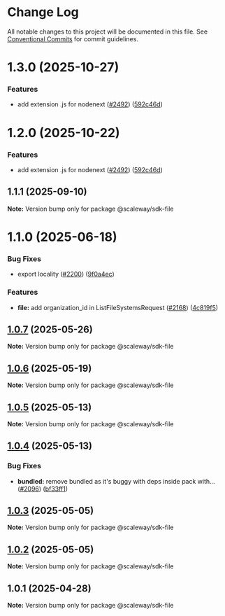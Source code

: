# Change Log

All notable changes to this project will be documented in this file.
See [Conventional Commits](https://conventionalcommits.org) for commit guidelines.

# 1.3.0 (2025-10-27)

### Features

- add extension .js for nodenext ([#2492](https://github.com/scaleway/scaleway-sdk-js/issues/2492)) ([592c46d](https://github.com/scaleway/scaleway-sdk-js/commit/592c46df916c5b8b35f26c13b626eee797970f5d))

# 1.2.0 (2025-10-22)

### Features

- add extension .js for nodenext ([#2492](https://github.com/scaleway/scaleway-sdk-js/issues/2492)) ([592c46d](https://github.com/scaleway/scaleway-sdk-js/commit/592c46df916c5b8b35f26c13b626eee797970f5d))

## 1.1.1 (2025-09-10)

**Note:** Version bump only for package @scaleway/sdk-file

# 1.1.0 (2025-06-18)

### Bug Fixes

- export locality ([#2200](https://github.com/scaleway/scaleway-sdk-js/issues/2200)) ([9f0a4ec](https://github.com/scaleway/scaleway-sdk-js/commit/9f0a4ec19e377cd90c5829604467c09a2088a38c))

### Features

- **file:** add organization_id in ListFileSystemsRequest ([#2168](https://github.com/scaleway/scaleway-sdk-js/issues/2168)) ([4c819f5](https://github.com/scaleway/scaleway-sdk-js/commit/4c819f50911c05a8a95a57e796c77159abdaa05b))

## [1.0.7](https://github.com/scaleway/scaleway-sdk-js/compare/@scaleway/sdk-file@1.0.6...@scaleway/sdk-file@1.0.7) (2025-05-26)

**Note:** Version bump only for package @scaleway/sdk-file

## [1.0.6](https://github.com/scaleway/scaleway-sdk-js/compare/@scaleway/sdk-file@1.0.5...@scaleway/sdk-file@1.0.6) (2025-05-19)

**Note:** Version bump only for package @scaleway/sdk-file

## [1.0.5](https://github.com/scaleway/scaleway-sdk-js/compare/@scaleway/sdk-file@1.0.4...@scaleway/sdk-file@1.0.5) (2025-05-13)

**Note:** Version bump only for package @scaleway/sdk-file

## [1.0.4](https://github.com/scaleway/scaleway-sdk-js/compare/@scaleway/sdk-file@1.0.1...@scaleway/sdk-file@1.0.4) (2025-05-13)

### Bug Fixes

- **bundled:** remove bundled as it's buggy with deps inside pack with… ([#2096](https://github.com/scaleway/scaleway-sdk-js/issues/2096)) ([bf33ff1](https://github.com/scaleway/scaleway-sdk-js/commit/bf33ff1f9cdd951add94817dac27239c86ef5437))

## [1.0.3](https://github.com/scaleway/scaleway-sdk-js/compare/@scaleway/sdk-file@1.0.1...@scaleway/sdk-file@1.0.3) (2025-05-05)

**Note:** Version bump only for package @scaleway/sdk-file

## [1.0.2](https://github.com/scaleway/scaleway-sdk-js/compare/@scaleway/sdk-file@1.0.1...@scaleway/sdk-file@1.0.2) (2025-05-05)

**Note:** Version bump only for package @scaleway/sdk-file

## 1.0.1 (2025-04-28)

**Note:** Version bump only for package @scaleway/sdk-file
